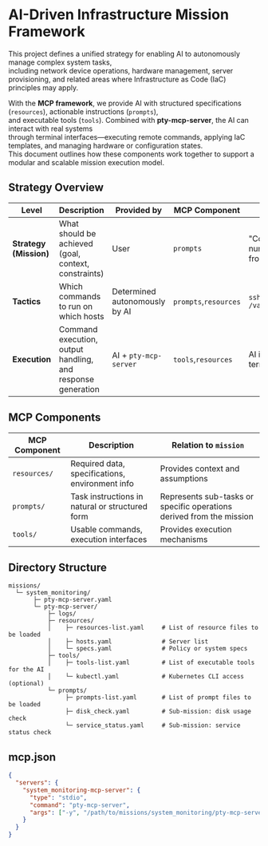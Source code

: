 # AI-Driven Infrastructure Mission Framework

This project defines a unified strategy for enabling AI to autonomously manage complex system tasks,  
including network device operations, hardware management, server provisioning, and related areas where Infrastructure as Code (IaC) principles may apply.

With the **MCP framework**, we provide AI with structured specifications (`resources`), actionable instructions (`prompts`),  
and executable tools (`tools`). Combined with **pty-mcp-server**, the AI can interact with real systems  
through terminal interfaces—executing remote commands, applying IaC templates, and managing hardware or configuration states.  
This document outlines how these components work together to support a modular and scalable mission execution model.


## Strategy Overview

| Level                | Description                                              | Provided by             | MCP Component                         | Example |
|----------------------|----------------------------------------------------------|-------------------------|----------------------------------------|---------|
| **Strategy (Mission)** | What should be achieved (goal, context, constraints)     | User                    | `prompts`                | "Collect and summarize the number of HTTP 500 errors from all web server logs." |
| **Tactics**          | Which commands to run on which hosts                     | Determined autonomously by AI | `prompts`,`resources` | `ssh web01 "grep 500 /var/log/nginx/access.log"` |
| **Execution**        | Command execution, output handling, and response generation | AI + `pty-mcp-server`   | `tools`,`resources`           | AI interacts through virtual terminal prompts |


## MCP Components

| MCP Component | Description                                      | Relation to `mission`            |
|---------------|--------------------------------------------------|----------------------------------|
| `resources/`  | Required data, specifications, environment info  | Provides context and assumptions |
| `prompts/`    | Task instructions in natural or structured form  | Represents sub-tasks or specific operations derived from the mission |
| `tools/`      | Usable commands, execution interfaces            | Provides execution mechanisms    |



## Directory Structure
```
missions/
  └─ system_monitoring/
       ├─ pty-mcp-server.yaml
       └─ pty-mcp-server/
           ├─ logs/
           ├─ resources/
           │    ├─ resources-list.yaml     # List of resource files to be loaded
           │    ├─ hosts.yaml              # Server list
           │    └─ specs.yaml              # Policy or system specs
           ├─ tools/
           │    ├─ tools-list.yaml         # List of executable tools for the AI
           │    └─ kubectl.yaml            # Kubernetes CLI access (optional)
           └─ prompts/
                ├─ prompts-list.yaml       # List of prompt files to be loaded
                ├─ disk_check.yaml         # Sub-mission: disk usage check
                └─ service_status.yaml     # Sub-mission: service status check
```

## mcp.json

```json
{
  "servers": {
    "system_monitoring-mcp-server": {
      "type": "stdio",
      "command": "pty-mcp-server",
      "args": ["-y", "/path/to/missions/system_monitoring/pty-mcp-server.yaml"]
    }
  }
}
```
